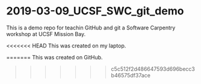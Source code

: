 # 2019-03-09_UCSF_SWC_git_demo

This is a demo repo for teachin GitHub and git a Software Carpentry workshop at UCSF Mission Bay.

<<<<<<< HEAD
This was created on my laptop.

=======
This was created on GitHub.
>>>>>>> c5c512f2d486647593d696becc3b46575df37ace
